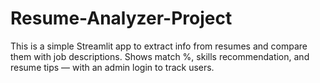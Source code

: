 # Resume-Analyzer-Project
This is a simple Streamlit app to extract info from resumes and compare them with job descriptions.
Shows match %, skills recommendation, and resume tips — with an admin login to track users.
